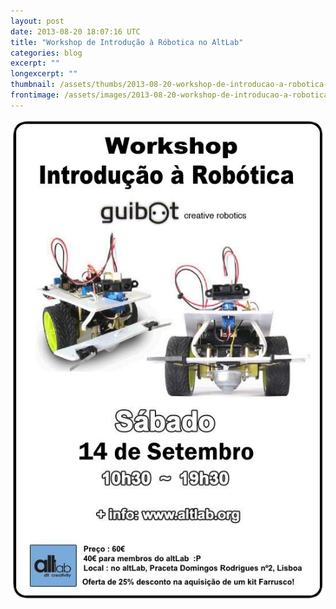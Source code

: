 ```yaml
---
layout: post
date: 2013-08-20 18:07:16 UTC
title: "Workshop de Introdução à Róbotica no AltLab"
categories: blog
excerpt: ""
longexcerpt: ""
thumbnail: /assets/thumbs/2013-08-20-workshop-de-introducao-a-robotica-no-altlab-1.jpg
frontimage: /assets/images/2013-08-20-workshop-de-introducao-a-robotica-no-altlab-1.jpg
---
```


<a href="http://altlab.org/2013/08/14/workshop-introducao-a-robotica/"><img class="postimage" src="/assets/images/2013-08-20-workshop-de-introducao-a-robotica-no-altlab-1.jpg"/></a>